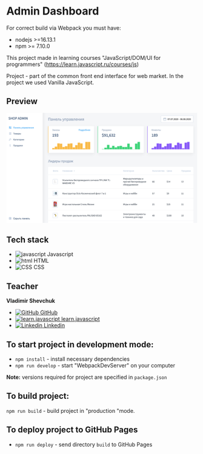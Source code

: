 # Admin Dashboard

For correct build via Webpack you must have: 

* nodejs >=16.13.1
* npm >= 7.10.0

This project made in learning courses "JavaScript/DOM/UI for programmers" (https://learn.javascript.ru/courses/js)

Project - part of the common front end interface for web market. In the project we used Vanilla JavaScript.

## Preview

[![preview](./preview.png)](https://course-js.javascript.ru/)
## Tech stack

* <img alt="javascript" width="26px" src="https://raw.githubusercontent.com/boris-catsvill/course-js.javascript.ru/master/tech-stack/javascript.png" /> Javascript
* <img alt="html" width="26px" src="https://raw.githubusercontent.com/boris-catsvill/course-js.javascript.ru/master/tech-stack/html.png" /> HTML
* <img alt="CSS" width="26px" src="https://raw.githubusercontent.com/boris-catsvill/course-js.javascript.ru/master/tech-stack/css.png" /> CSS

## Teacher

**Vladimir Shevchuk**

* [<img alt="GitHub" width="18px" src="https://raw.githubusercontent.com/boris-catsvill/course-js.javascript.ru/master/tech-stack/github-logo.png" /> GitHub](https://github.com/dosandk)
* [<img alt="learn.javascript" width="18px" src="https://raw.githubusercontent.com/boris-catsvill/course-js.javascript.ru/master/tech-stack/learn-javascript-logo.png" /> learn.javascript](http://learn.javascript.ru/profile/v-shevchuk)
* [<img alt="Linkedin" width="18px" src="https://raw.githubusercontent.com/boris-catsvill/course-js.javascript.ru/master/tech-stack/linkedin-logo.png" /> Linkedin](https://www.linkedin.com/in/dosandk/) 

## To start project in development mode:

* `npm install` - install necessary dependencies
* `npm run develop` - start "WebpackDevServer" on your computer

**Note:** versions required for project are specified in `package.json` 

## To build project:

`npm run build` - build project in "production "mode.

## To deploy project to GitHub Pages

* `npm run deploy` - send directory `build` to GitHub Pages
